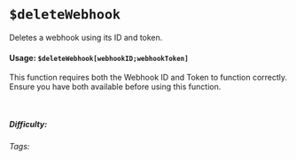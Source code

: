 # `$deleteWebhook`

Deletes a webhook using its ID and token.

#### Usage: `$deleteWebhook[webhookID;webhookToken]`

This function requires both the Webhook ID and Token to function correctly.  Ensure you have both available before using this function.

<br/>

##### Difficulty: <Badge type="warning" text="Medium" vertical="middle" />

###### Tags: <Badge type="tip" text="delete" vertical="middle" /> <Badge type="tip" text="webhook" vertical="middle" />